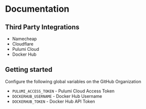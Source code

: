# Documentation

## Third Party Integrations

- Namecheap
- Cloudflare
- Pulumi Cloud
- Docker Hub

## Getting started

Configure the following global variables on the GitHub Organization

- `PULUMI_ACCESS_TOKEN` - Pulumi Cloud Access Token
- `DOCKERHUB_USERNAME` - Docker Hub Username
- `DOCKERHUB_TOKEN` - Docker Hub API Token
